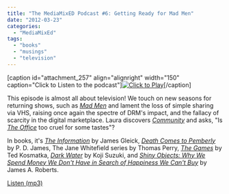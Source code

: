 ```yaml
---
title: "The MediaMixED Podcast #6: Getting Ready for Mad Men"
date: "2012-03-23"
categories: 
  - "MediaMixEd"
tags: 
  - "books"
  - "musings"
  - "television"
---
```


\[caption id="attachment\_257" align="alignright" width="150" caption="Click to Listen to the podcast"\][![Click to Play](images/mmepodcast.png "MediaMixED Podcast")](http://media.dartmouth.edu/~ahelm/mediamixed/MME06-2012-03-23.mp3)\[/caption\]

This episode is almost all about television! We touch on new seasons for returning shows, such as _[Mad Men](http://www.imdb.com/title/tt0804503/)_ and lament the loss of simple sharing via VHS, raising once again the spectre of DRM's impact, and the fallacy of scarcity in the digital marketplace. Laura discovers _[Community](http://www.imdb.com/title/tt1439629/)_ and asks, "Is _[The Office](http://www.imdb.com/title/tt0386676/)_ too cruel for some tastes"?

In books, it's _[The Information](http://www.amazon.com/The-Information-History-Theory-Flood/dp/0375423729)_ by James Gleick, [_Death Comes to Pemberly_](http://www.amazon.com/Death-Comes-Pemberley-P-D-James/dp/0307959856/ref=sr_1_1?s=books&ie=UTF8&qid=1333111033&sr=1-1) by P. D. James, The Jane Whitefield series by Thomas Perry, _[The Games](http://www.amazon.com/The-Games-Ted-Kosmatka/dp/0345526619/ref=sr_1_1?s=books&ie=UTF8&qid=1333111202&sr=1-1)_ by Ted Kosmatka, _[Dark Water](http://www.amazon.com/Dark-Water-Koji-Suzuki/dp/1932234225/ref=sr_1_4?s=books&ie=UTF8&qid=1333131166&sr=1-4)_ by Koji Suzuki, and _[Shiny Objects: Why We Spend Money We Don't Have in Search of Happiness We Can't Buy](http://www.amazon.com/Shiny-Objects-Spend-Search-Happiness/dp/0062093606/ref=sr_1_1?s=books&ie=UTF8&qid=1333131084&sr=1-1)_ by James A. Roberts.

[Listen (mp3)](http://media.dartmouth.edu/~ahelm/mediamixed/MME06-2012-03-23.mp3)
